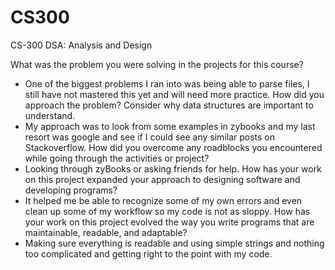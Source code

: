 # CS300
CS-300 DSA: Analysis and Design

What was the problem you were solving in the projects for this course?
 - One of the biggest problems I ran into was being able to parse files, I still have not mastered this yet and will need more practice.
How did you approach the problem? Consider why data structures are important to understand.
 - My approach was to look from some examples in zybooks and my last resort was google and see if I could see any similar posts on Stackoverflow.
How did you overcome any roadblocks you encountered while going through the activities or project?
 - Looking through zyBooks or asking friends for help.
How has your work on this project expanded your approach to designing software and developing programs?
 - It helped me be able to recognize some of my own errors and even clean up some of my workflow so my code is not as sloppy.
How has your work on this project evolved the way you write programs that are maintainable, readable, and adaptable?
 - Making sure everything is readable and using simple strings and nothing too complicated and getting right to the point with my code.
